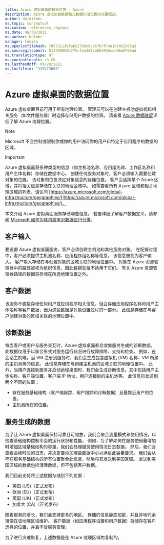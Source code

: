 ```yaml
---
title: Azure 虚拟桌面的数据位置 - Azure
description: Azure 虚拟桌面数据和元数据存储位置的简要概述。
author: Heidilohr
ms.topic: conceptual
ms.custom: references_regions
ms.date: 06/30/2021
ms.author: helohr
manager: femila
ms.openlocfilehash: 709721139fa652798c5cc67b7f54e1b7452505a3
ms.sourcegitcommit: 613789059b275cfae44f2a983906cca06a8706ad
ms.translationtype: HT
ms.contentlocale: zh-CN
ms.lasthandoff: 09/29/2021
ms.locfileid: "129273868"
---
```

# <a name="data-locations-for-azure-virtual-desktop"></a>Azure 虚拟桌面的数据位置

Azure 虚拟桌面目前可用于所有地理位置。 管理员可以在创建主机池虚拟机和相关服务（如文件服务器）时选择存储用户数据的位置。 请查看 [Azure 数据驻留](https://azure.microsoft.com/global-infrastructure/data-residency/#overview)详细了解 Azure 地理位置。

>[!NOTE]
>Microsoft 不会控制或限制你或你的用户访问你的用户和特定于应用程序的数据的区域。

>[!IMPORTANT]
>Azure 虚拟桌面将多种类型的信息（如主机池名称、应用组名称、工作区名称和用户主体名称）存储在数据中心。 创建任何服务对象时，客户必须输入需要创建对象的位置。 该对象的位置决定对象信息的存储位置。 客户会选择某个 Azure 区域，并将相关信息存储在关联的地理区域中。 如需查看所有 Azure 区域和相关地理区域的列表，请访问 [https://azure.microsoft.com/global-infrastructure/geographies/](https://azure.microsoft.com/global-infrastructure/geographies/)。

本文介绍 Azure 虚拟桌面服务存储哪些信息。 若要详细了解客户数据定义，请参阅 [Microsoft 如何为联机服务对数据进行分类](https://www.microsoft.com/trust-center/privacy/customer-data-definitions)。

## <a name="customer-input"></a>客户输入

要设置 Azure 虚拟桌面服务，客户必须创建主机池和其他服务对象。 在配置过程中，客户必须提供主机池名称、应用程序组名称等信息。 该信息被视为客户输入。 客户输入存储在与创建对象的区域关联的地理位置中。 对象在 Azure 资源管理器中的路径被视为组织信息，因此数据驻留不适用于它们。 有关 Azure 资源管理器路径的数据将存储在所选地理位置之外。

## <a name="customer-data"></a>客户数据

该服务不直接存储任何用户或应用程序相关信息，但会存储应用程序名称和用户主体名称等客户数据，因为这些数据是对象设置过程的一部分。 此信息存储在与客户创建对象的区域关联的地理位置中。

## <a name="diagnostic-data"></a>诊断数据

每当客户或用户与服务交互时，Azure 虚拟桌面都会收集服务生成的诊断数据。 此数据仅用于以聚合形式对服务运行状况进行故障排除、支持和检查。 例如，在会话主机端，当 VM 注册到服务时，我们会生成包含虚拟机 (VM) 名称、VM 所属的主机池等的信息。 此信息存储在与创建主机池的区域关联的地理位置中。 此外，当用户连接到服务并启动远程桌面时，我们会生成诊断信息，其中包括用户主体名称、客户端位置、客户端 IP 地址、用户连接到的主机池等。 此信息将发送到两个不同的位置：

- 存在服务基础结构（客户端跟踪、用户跟踪和诊断数据）且最靠近用户的位置。
- 主机池所在的位置。

## <a name="service-generated-data"></a>服务生成的数据

为了让 Azure 虚拟桌面保持可靠且可缩放，我们会聚合流量模式和使用情况，以检查基础结构控制平面的运行状况和性能。 例如，为了解如何在服务使用量增加时增加区域基础结构的容量，我们会处理服务使用情况日志数据。 然后，我们会查看高峰时段的日志，并决定要添加哪些数据中心以满足此容量要求。 我们会从存在服务基础结构的所有位置聚合此信息，然后将其发送到美国区域。 发送到美国区域的数据包括清理数据，但不包括客户数据。

我们目前支持将上述数据存储到下列位置：

- 美国 (US)（正式发布）
- 欧洲 (EU)（正式发布）
- 英国 (UK)（正式发布）
- 加拿大 (CA)（正式发布）

随着服务的增长，我们会支持更多的地区。 存储的信息静态加密，并且异地冗余镜像在该地理区域维护。 客户数据（如应用程序设置和用户数据）将储存在客户选择的位置，并且不受服务管理。

为了进行灾难恢复，上述数据是在 Azure 地理区域内复制的。
